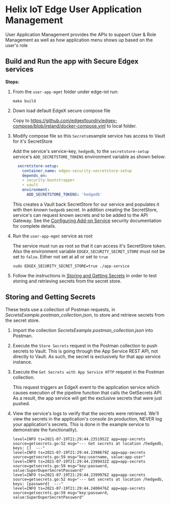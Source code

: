 # Helix IoT Edge User Application Management

User Application Management provides the APIs to support User & Role Management as well as how application menu shows up based on the user's role

## Build and Run the app with Secure Edgex services

**Steps:**

1. From the `user-app-mgmt` folder under edge-iot run:

   ```console
   make build
   ```

2. Down load default EdgeX secure compose file 

   Copy to https://github.com/edgexfoundry/edgex-compose/blob/ireland/docker-compose.yml to local folder.

3. Modify compose file so this `Secrets`example service has access to Vault for it's SecretStore 

   Add the service's service-key, `hedgedb`, to the `secretstore-setup` service's `ADD_SECRETSTORE_TOKENS` environment variable as shown below:

   ```yaml
     secretstore-setup:
       container_name: edgex-security-secretstore-setup
       depends_on:
       - security-bootstrapper
       - vault
       environment:
         ADD_SECRETSTORE_TOKENS: 'hedgedb'
   ```

   This creates a Vault back SecretStore for our service and populates it with then known `hedgedb` secret. In addition creating the SecretStore, service's can request known secrets and to be added to the API Gateway. See the [Configuring Add-on Service](https://docs.edgexfoundry.org/2.0/security/Ch-Configuring-Add-On-Services/) security documentation for complete details.

5. Run the `user-app-mgmt` service as root

   The service must run as root so that it can access it's SecretStore token. Also the environment variable `EDGEX_SECURITY_SECRET_STORE` must not be set to `false`. Either not set at all or set to `true`

   ```console
   sudo EDGEX_SECURITY_SECRET_STORE=true ./app-service
   ```

6. Follow the instructions in [Storing and Getting Secrets](#storing-and-getting-secrets) in order to test storing and retrieving secrets from the secret store.

## Storing and Getting Secrets

These tests use a collection of Postman requests, in *SecretsExample.postman_collection.json*, to store and retrieve secrets from the secret store.

1. Import the collection *SecretsExample.postman_collection.json* into Postman.

2. Execute the `Store Secrets` request in the Postman collection to push secrets to Vault. This is going through the App Service REST API, not directly to Vault. As such, the secret is exclusively for that app service instance.

3. Execute the `Get Secrets with App Service HTTP` request in the Postman collection.

   This request triggers an EdgeX event to the application service which causes execution of the pipeline function that calls the GetSecrets API.  As a result, the app service will get the exclusive secrets that were just pushed.

4. View the service's logs to verify that the secrets were retrieved. We'll view the secrets in the application's console (in production, NEVER log your application's secrets. This is done in the example service to demonstrate the functionality).

   ```console
   level=INFO ts=2021-07-19T21:29:44.2351952Z app=app-secrets source=getsecrets.go:52 msg="--- Get secrets at location /hedgedb, keys: []  ---"
   level=INFO ts=2021-07-19T21:29:44.2398679Z app=app-secrets source=getsecrets.go:59 msg="key:username, value:app-user"
   level=INFO ts=2021-07-19T21:29:44.2399432Z app=app-secrets source=getsecrets.go:59 msg="key:password, value:SuperDuperSecretPassword"
   level=INFO ts=2021-07-19T21:29:44.2399976Z app=app-secrets source=getsecrets.go:52 msg="--- Get secrets at location /hedgedb, keys: [password]  ---"
   level=INFO ts=2021-07-19T21:29:44.2400476Z app=app-secrets source=getsecrets.go:59 msg="key:password, value:SuperDuperSecretPassword"
   ```

   
